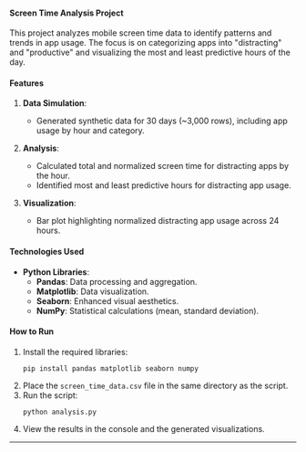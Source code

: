 #### **Screen Time Analysis Project**  
This project analyzes mobile screen time data to identify patterns and trends in app usage. The focus is on categorizing apps into "distracting" and "productive" and visualizing the most and least predictive hours of the day.

#### **Features**  
1. **Data Simulation**:  
   - Generated synthetic data for 30 days (~3,000 rows), including app usage by hour and category.  

2. **Analysis**:  
   - Calculated total and normalized screen time for distracting apps by the hour.  
   - Identified most and least predictive hours for distracting app usage.  

3. **Visualization**:  
   - Bar plot highlighting normalized distracting app usage across 24 hours.  

#### **Technologies Used**  
- **Python Libraries**:  
  - **Pandas**: Data processing and aggregation.  
  - **Matplotlib**: Data visualization.  
  - **Seaborn**: Enhanced visual aesthetics.  
  - **NumPy**: Statistical calculations (mean, standard deviation).  

#### **How to Run**  
1. Install the required libraries:  
   ```
   pip install pandas matplotlib seaborn numpy
   ```
2. Place the `screen_time_data.csv` file in the same directory as the script.  
3. Run the script:  
   ```
   python analysis.py
   ```
4. View the results in the console and the generated visualizations.

---
